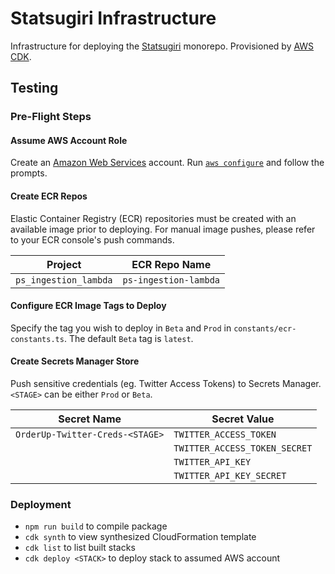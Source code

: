 # Statsugiri Infrastructure

Infrastructure for deploying the [Statsugiri](https://github.com/StatsugiriGG/Statsugiri) monorepo. Provisioned by [AWS CDK](https://aws.amazon.com/cdk/).

## Testing

### Pre-Flight Steps

#### Assume AWS Account Role

Create an [Amazon Web Services](https://aws.amazon.com/) account. Run [`aws configure`](https://docs.aws.amazon.com/cli/latest/reference/configure/) and follow the prompts.

#### Create ECR Repos

Elastic Container Registry (ECR) repositories must be created with an available image prior to deploying. For manual image pushes, please refer to your ECR console's push commands.

| Project               | ECR Repo Name         |
| --------------------- | --------------------- |
| `ps_ingestion_lambda` | `ps-ingestion-lambda` |

#### Configure ECR Image Tags to Deploy

Specify the tag you wish to deploy in `Beta` and `Prod` in `constants/ecr-constants.ts`. The default `Beta` tag is `latest`.

#### Create Secrets Manager Store

Push sensitive credentials (eg. Twitter Access Tokens) to Secrets Manager. `<STAGE>` can be either `Prod` or `Beta`.

| Secret Name                     | Secret Value                  |
| ------------------------------- | ----------------------------- |
| `OrderUp-Twitter-Creds-<STAGE>` | `TWITTER_ACCESS_TOKEN`        |
|                                 | `TWITTER_ACCESS_TOKEN_SECRET` |
|                                 | `TWITTER_API_KEY`             |
|                                 | `TWITTER_API_KEY_SECRET`      |

### Deployment

-   `npm run build` to compile package
-   `cdk synth` to view synthesized CloudFormation template
-   `cdk list` to list built stacks
-   `cdk deploy <STACK>` to deploy stack to assumed AWS account
